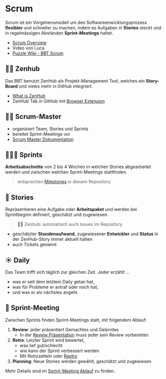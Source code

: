 # Scrum
Scrum ist ein Vorgehensmodell um den Softwareenwicklungsprozess **flexibler** und schneller zu machen, indem es Aufgaben in **Stories** steckt und in regelmässigen Abständen **Sprint-Meetings** haltet.

- [Scrum Overview](https://www.mountaingoatsoftware.com/agile/scrum/resources/overview)
- Video von Luca
- [Puzzle Wiki - BBT Scrum](https://wiki.puzzle.ch/Puzzle/BbtScrum)

## 🧘🏾 Zenhub

Das BBT benutzt ZenHub als Projekt-Management Tool, welches ein **Story-Board** und vieles mehr in GitHub integriert.

- [What is ZenHub](https://help.zenhub.com/support/solutions/articles/43000010778-what-is-zenhub-an-intro-to-zenhub-in-github)
- ZenHub Tab in GitHub mit [Browser Extension](https://www.zenhub.com/extension)

## 🧙‍♂️ Scrum-Master

- organisiert Team, Stories und Sprints
- bereitet Sprint-Meetings vor
- [Scrum Master Dokumentation](scrum_master.md)

## 🏃🏽‍♂️ Sprints

**Arbeitsabschnitte** von 2 bis 4 Wochen in welchen Stories abgearbeitet werden und zwischen welchen Sprint-Meetings stattfinden.

> entsprechen [Milestones](https://github.com/puzzle-bbt/bbt/milestones) in diesem Repository

## 🎫 Stories

Repräsentieren eine Aufgabe oder **Arbeitspaket** und werden bei Sprintbeginn definiert, geschätzt und zugewiesen.

> 🧘🏾 Zenhub: automatisch auch Issues im Repository
- geschätzter **Stundenaufwand**, zugewiesener **Entwickler** und **Status** in der ZenHub-Story immer aktuell halten
- auch Tickets genannt

## ☀️ Daily

Das Team trifft sich täglich zur gleichen Zeit. Jeder erzählt ...

- was er seit dem letztem Daily getan hat,
- was für Probleme er antraf oder noch hat,
- und was er als nächstes angeht.

## 🤝 Sprint-Meeting

Zwischen Sprints finden Sprint-Meetings statt, mit folgendem Ablauf:

1. **Review**: jeder präsentiert Gemachtes und Gelerntes
    - In der [Review Präsentation](review_presentation.md) muss jeder sein Review vorbereiten
2. **Retro**: Letzter Sprint wird bewertet,
    - was lief gut/schlecht
    - wie kann der Sprint verbessert werden
    - Mit Notizzetteln oder [Reetro](https://www.reetro.app/)
3. **Planning**: Neue Stories werden gewählt, geschätzt und zugewiesen

Mehr Details sind im [Sprint-Meeting Ablauf](sprint_meeting_ablauf.md) zu finden.
